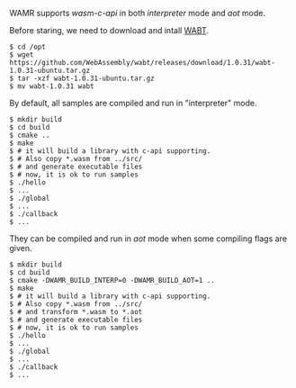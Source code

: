 WAMR supports *wasm-c-api* in both *interpreter* mode and *aot* mode.

Before staring, we need to download and intall [WABT](https://github.com/WebAssembly/wabt/releases/latest).

``` shell
$ cd /opt
$ wget https://github.com/WebAssembly/wabt/releases/download/1.0.31/wabt-1.0.31-ubuntu.tar.gz
$ tar -xzf wabt-1.0.31-ubuntu.tar.gz
$ mv wabt-1.0.31 wabt
```

By default, all samples are compiled and run in "interpreter" mode.


``` shell
$ mkdir build
$ cd build
$ cmake ..
$ make
$ # it will build a library with c-api supporting.
$ # Also copy *.wasm from ../src/
$ # and generate executable files
$ # now, it is ok to run samples
$ ./hello
$ ...
$ ./global
$ ...
$ ./callback
$ ...
```

They can be compiled and run in *aot* mode when some compiling flags are given.

``` shell
$ mkdir build
$ cd build
$ cmake -DWAMR_BUILD_INTERP=0 -DWAMR_BUILD_AOT=1 ..
$ make
$ # it will build a library with c-api supporting.
$ # Also copy *.wasm from ../src/
$ # and transform *.wasm to *.aot
$ # and generate executable files
$ # now, it is ok to run samples
$ ./hello
$ ...
$ ./global
$ ...
$ ./callback
$ ...
```
